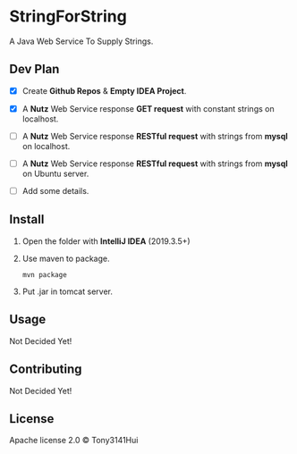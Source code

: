 # StringForString

A Java Web Service To Supply Strings.

## Dev Plan

+ [x] Create **Github Repos** & **Empty IDEA Project**.

+ [x] A **Nutz** Web Service response **GET request** with constant strings on localhost.

+ [ ] A **Nutz** Web Service response **RESTful request** with strings from **mysql** on localhost.

+ [ ] A **Nutz** Web Service response **RESTful request** with strings from **mysql** on Ubuntu server.

+ [ ] Add some details.

## Install

1. Open the folder with **IntelliJ IDEA** (2019.3.5+)
2. Use maven to package.

    ```
    mvn package
    ```
3. Put .jar in tomcat server.

## Usage

Not Decided Yet!

## Contributing

Not Decided Yet!

## License

Apache license 2.0 © Tony3141Hui
